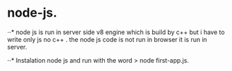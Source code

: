# node-js.
⋅⋅* node js is run in server side v8 engine which is build by c++ but i have to write only js no c++ . the node js code is not run in browser it is run in server.
 
 
 ⋅⋅* Instalation node js and run with the word > node first-app.js.
